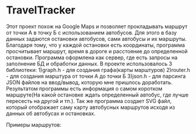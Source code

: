 # TravelTracker

Этот проект похож на Google Maps и позволяет прокладывать маршрут от точки А в точку Б с использованием автобусов. 
Для этого в базу данных задаются остановки автобусов, сами автобусы и их маршруты. 
Благодаря тому, что у каждой остановки есть координаты, программа просчитывает маршрут, время в дороге и расстояние до определенной остановки. 
Программа оформлена как сервер, где есть запросы на заполнение БД и обработки данных.
В проекте использовалось 3 библиотеки:
1)graph.h - для создания графа(карты марштуров)
2)router.h - для создания марштура от точки А до точки Б
3)json.h - для парсинга JSON файлов на ввод/вывод, которую мне пришлось доработать.
Результатом программы есть информация о самом коротком маршруте(На какой остановке ждать определенный автобус, где лучше пересесть на другой и тп.). 
Так же программа создает SVG файл, который отображает саму карту автобусных маршрутов исходя из данных об автобусах и остановках.

Примеры маршрутов:
